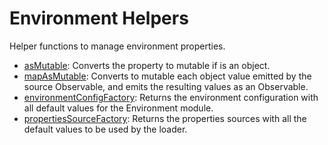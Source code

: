 # Environment Helpers

Helper functions to manage environment properties.

- [asMutable](./as-mutable.function.md): Converts the property to mutable if is an object.
- [mapAsMutable](./map-as-mutable.operator.md): Converts to mutable each object value emitted by the source Observable, and emits the resulting values as an Observable.
- [environmentConfigFactory](./environment-config-factory.function.md): Returns the environment configuration with all default values for the Environment module.
- [propertiesSourceFactory](./properties-source-factory.function.md): Returns the properties sources with all the default values to be used by the loader.
